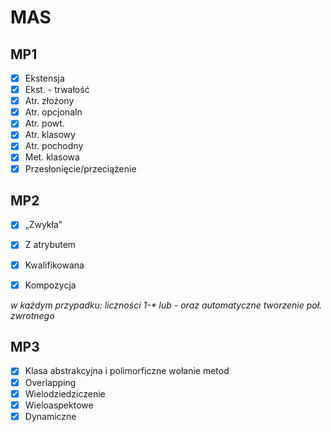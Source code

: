 # MAS

## MP1
  - [x] Ekstensja
  - [x] Ekst. - trwałość
  - [x] Atr. złożony
  - [x] Atr. opcjonaln
  - [x] Atr. powt.
  - [x] Atr. klasowy
  - [x] Atr. pochodny
  - [x] Met. klasowa
  - [x] Przesłonięcie/przeciążenie

## MP2
 - [x] „Zwykła”
 - [x] Z atrybutem
 - [x] Kwalifikowana
 - [x] Kompozycja

 
_w każdym przypadku: liczności 1-* lub *-* oraz automatyczne tworzenie poł. zwrotnego_

## MP3
 - [x] Klasa abstrakcyjna i polimorficzne wołanie metod
 - [x] Overlapping
 - [x] Wielodziedziczenie
 - [x] Wieloaspektowe
 - [x] Dynamiczne